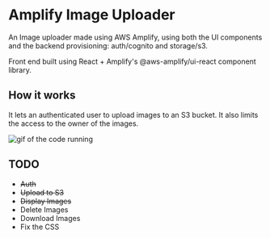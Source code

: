 # Amplify Image Uploader

An Image uploader made using AWS Amplify, using both the UI components and the backend provisioning: auth/cognito and storage/s3.

Front end built using React + Amplify's @aws-amplify/ui-react component library.

## How it works

It lets an authenticated user to upload images to an S3 bucket. It also limits the access to the owner of the images.

![gif of the code running](https://media.giphy.com/media/v1.Y2lkPTc5MGI3NjExZjhqbGtoNmJyZjRuY3IyODBka3FxeGFnNDQ5YnZrcW1mcnl4NGFmMiZlcD12MV9pbnRlcm5hbF9naWZfYnlfaWQmY3Q9Zw/3cZIn3ibOVQJZcbSCV/giphy.gif)

## TODO
- ~~Auth~~
- ~~Upload to S3~~
- ~~Display Images~~
- Delete Images
- Download Images
- Fix the CSS



